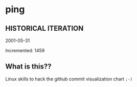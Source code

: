 # ping

## HISTORICAL ITERATION
2001-05-31

Incremented: 1459

## What is this?? 
Linux skills to hack the github commit visualization chart `;-)`

